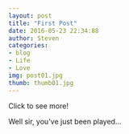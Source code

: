 ```yaml
---
layout: post          
title: "First Post"
date: 2016-05-23 22:34:88
author: Steven
categories:
- blog               
- Life
- Love
img: post01.jpg       
thumb: thumb01.jpg    
---
```

Click to see more!
<!--more-->
Well sir, you've just been played...
